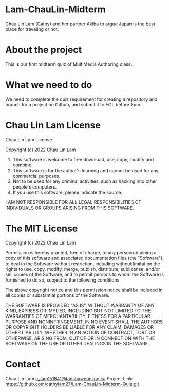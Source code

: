# Lam-ChauLin-Midterm
Chau Lin Lam (Cathy) and her partner Akiba to argue Japan is the best place for traveling or not.

# About the project
This is our first midterm quiz of MultiMedia Authoring class.

# What we need to do
We need to complete the quiz requirement for creating a repository and branch for a project on Github, and submit it to FOL before 8pm.

# Chau Lin Lam License
Chau Lin Lam License

Copyright (c) 2022 Chau Lin Lam

1) This software is welcome to free download, use, copy, modify and combine.
2) This software is for the author's learning and cannot be used for any commercial purposes.
3) Not to be used for any criminal activities, such as hacking into other people's computers.
4) If you use this software, please indicate the source.

I AM NOT RESPONSIBLE FOR ALL LEGAL RESPONSIBILITIES OF INDIVIDUALS OR GROUPS ARISING FROM THIS SOFTWARE.

# The MIT License
Copyright (c) 2022 Chau Lin Lam

Permission is hereby granted, free of charge, to any person obtaining a copy of this software and associated documentation files (the "Software"), to deal in the Software without restriction, including without limitation the rights to use, copy, modify, merge, publish, distribute, sublicense, and/or sell copies of the Software, and to permit persons to whom the Software is furnished to do so, subject to the following conditions:

The above copyright notice and this permission notice shall be included in all copies or substantial portions of the Software.

THE SOFTWARE IS PROVIDED "AS IS", WITHOUT WARRANTY OF ANY KIND, EXPRESS OR IMPLIED, INCLUDING BUT NOT LIMITED TO THE WARRANTIES OF MERCHANTABILITY, FITNESS FOR A PARTICULAR PURPOSE AND NONINFRINGEMENT. IN NO EVENT SHALL THE AUTHORS OR COPYRIGHT HOLDERS BE LIABLE FOR ANY CLAIM, DAMAGES OR OTHER LIABILITY, WHETHER IN AN ACTION OF CONTRACT, TORT OR OTHERWISE, ARISING FROM, OUT OF OR IN CONNECTION WITH THE SOFTWARE OR THE USE OR OTHER DEALINGS IN THE SOFTWARE.

# Contact
Chau Lin Lam
c_lam151841@fanshaweonline.ca
Project Link: https://github.com/cathylam27/Lam-ChauLin-Midterm-Quiz.git
